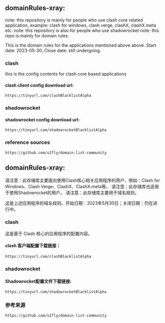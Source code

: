 ## domainRules-xray:
  note: this repository is mainly for people who use clash core related application, example: clash for windows, clash verge, clashX, clashX.meta etc.
  note: this repository is also for people who use shadowrocket
  note: this repo is mainly for domain rules.
  
  This is the domain rules for the applications mentioned above above.  Start date: 2023-05-30; Close date: still undergoing.

  ### clash
  this is the config contents for clash core based applications
  #### clash client config download url: 
    https://tinyurl.com/clashBlacklistAlpha

  ### shadowrocket
  #### shadowrocket config download url: 
    https://tinyurl.com/shadowrocketBlacklistAlpha

  ### reference sources
    https://github.com/v2fly/domain-list-community


## domainRules-xray:
  请注意：此存储库主要面向使用Clash核心相关应用程序的用户，例如：Clash for Windows、Clash Verge、ClashX、ClashX.meta等。
  请注意：此存储库也适用于使用Shadowrocket的用户。
  请注意：此存储库主要用于域名规则。
  
  这是上述应用程序的域名规则。开始日期：2023年5月30日；关闭日期：仍在进行中。
      
  ### clash
  这是基于 Clash 核心的应用程序的配置内容。
  #### clash 客户端配置下载链接：
    https://tinyurl.com/clashBlacklistAlpha
    
  ### shadowrocket
  #### Shadowrocket配置文件下载链接:
    https://tinyurl.com/shadowrocketBlacklistAlpha

  ### 参考来源
    https://github.com/v2fly/domain-list-community
